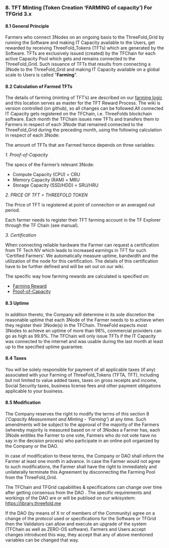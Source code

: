 ### 8. TFT Minting (Token Creation ‘FARMING of capacity’) For TFGrid 3.x

#### 8.1 General Principle

Farmers who connect 3Nodes on an ongoing basis to the ThreeFold_Grid by running the Software and making IT Capacity available to the Users, get rewarded by receiving ThreeFold_Tokens (TFTs) which are generated by the Software. TFTs are exclusively issued (created) by the TFChain for each active Capacity Pool which gets and remains connected to the ThreeFold_Grid. Such issuance of TFTs that results from connecting a 3Node to the ThreeFold_Grid and making IT Capacity available on a global scale to Users is called "**Farming**".

#### 8.2 Calculation of Farmed TFTs

The details of farming (minting of TFT’s) are described on our [farming logic](tfgrid/farming/farming_reward.md) and this location serves as master for the TFT Reward Process. The wiki is version controlled (on github), so all changes can be followed.All connected IT Capacity gets registered on the TFChain, i.e. ThreeFolds blockchain software. Each month the TFChain issues new TFTs and transfers them to Farmers in respect of each 3Node that remained connected to the ThreeFold_Grid during the preceding month, using the following calculation in respect of each 3Node:


The amount of TFTs that are Farmed hence depends on three variables:

_1. Proof-of-Capacity_

The specs of the Farmer’s relevant 3Node:

- Compute Capacity (CPU) = CRU
- Memory Capacity (RAM) = MRU
- Storage Capacity (SSD/HDD) = SRU/HRU

_2. PRICE OF TFT = THREEFOLD TOKEN_

The Price of TFT is registered at point of connection or an averaged out period.

Each farmer needs to register their TFT farming account in the TF Explorer through the TF Chain (see manual).

_3. Certification_

When connecting reliable hardware the Farmer can request a certification from TF Tech NV which leads to increased earnings in TFT for such ‘Certified Farmers’. We automatically measure uptime, bandwidth and the utilization of the node for this certification. The details of this certification have to be further defined and will be set out on our wiki.

The specific way how farming rewards are calculated is specified on:

- [Farming Reward](tfgrid/farming/farming_reward.md)
- [Proof-of-Capacity]()


#### 8.3 Uptime

In addition thereto, the Company will determine in its sole discretion the reasonable uptime that each 3Node of the Farmer needs to to achieve when they register their 3Node(s) in the TFChain. ThreeFold expects most 3Nodes to achieve an uptime of more than 98%, commercial providers can go as high as 99.9%. The TFChain will only issue TFTs if the IT Capacity was connected to the internet and was usable during the last month at least up to the specified uptime guarantee.

#### 8.4 Taxes

You will be solely responsible for payment of all applicable taxes (if any) associated with your Farming of ThreeFold_Tokens (TFTA, TFT), including but not limited to value added taxes, taxes on gross receipts and income, Social Security taxes, business license fees and other payment obligations applicable to your business.

#### 8.5 Modification

The Company reserves the right to modify the terms of this section 8 (‘_Capacity Measurement and Minting - ‘Farming’_) at any time. Such amendments will be subject to the approval of the majority of the Farmers (whereby majority is measured based on nr of 3Nodes a Farmer has, each 3Node entitles the Farmer to one vote, Farmers who do not vote have no say in the decision process) who participate in an online poll organized by the Company or the DAO. 

In case of modification to these terms, the Company or DAO shall inform the Farmer at least one month in advance. In case the Farmer would not agree to such modifications, the Farmer shall have the right to immediately and unilaterally terminate this Agreement by disconnecting the Farming Pool from the ThreeFold_Grid.

The TFChain and TFGrid capabilities & specifications can change over time after getting consensus from the DAO .
The specific requirements and workings of the DAO are or will be publised on our wikisystem: https://library.threefold.me

If the DAO (by means of X nr of members of the Community) agree on a change of the protocol used or specifications for the Software or TFGrid then the Validators can allow and execute an upgrade of the system (TFChain as well as ZERO-OS software). Farmers and Users accept changes introduced this way, they accept that any of above mentioned variables can be changed that way.
